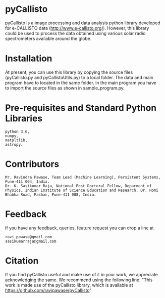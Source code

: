 # pyCallisto

pyCallisto is a image processing and data analysis python library developed for e-CALLISTO data (http://www.e-callisto.org/). However, this library could be used to process the data obtained using various solar radio spectrometers available around the globe.

# Installation

At present, you can use this library by copying the source files (pyCallisto.py and pyCallistoUtils.py) to a local folder. The data and main program have to located in the same folder. In the main program you have to import the source files as shown in sample_program.py. 

# Pre-requisites and Standard Python Libraries 

    python 3.6,
    numpy,
    matpltlib,
    astropy.

# Contributors

    Mr. Ravindra Pawase, Team Lead (Machine Learning), Persistent Systems, Pune-411 004, India.
    Dr. K. Sasikumar Raja, National Post Doctoral Fellow, Deparment of Physics, Indian Institute of Science Education and Research, Dr. Homi Bhabha Road, Pashan, Pune-411 008, India.

# Feedback

If you have any feedback, queries, feature request you can drop a line at

    ravi.pawase@gmail.com
    sasikumarraja@gmail.com

# Citation

If you find pyCallisto useful and make use of it in your work, we appreciate acknowledging the same. We recommend using the following line: "This work is made use of the pyCallisto library, which is available at https://github.com/ravipawase/pyCallisto"

